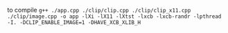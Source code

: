 to compile
```g++ ./app.cpp ./clip/clip.cpp ./clip/clip_x11.cpp ./clip/image.cpp -o app -lXi -lX11 -lXtst -lxcb -lxcb-randr -lpthread -I. -DCLIP_ENABLE_IMAGE=1 -DHAVE_XCB_XLIB_H```